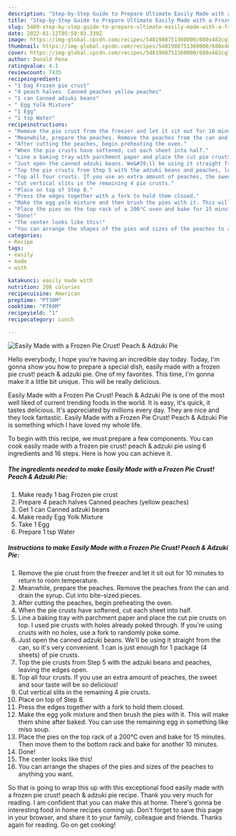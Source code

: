 ```yaml
---
description: "Step-by-Step Guide to Prepare Ultimate Easily Made with a Frozen Pie Crust! Peach &amp;amp; Adzuki Pie"
title: "Step-by-Step Guide to Prepare Ultimate Easily Made with a Frozen Pie Crust! Peach &amp;amp; Adzuki Pie"
slug: 5489-step-by-step-guide-to-prepare-ultimate-easily-made-with-a-frozen-pie-crust-peach-and-amp-adzuki-pie
date: 2022-01-12T05:59:03.339Z
image: https://img-global.cpcdn.com/recipes/5481988751360000/680x482cq70/easily-made-with-a-frozen-pie-crust-peach-adzuki-pie-recipe-main-photo.jpg
thumbnail: https://img-global.cpcdn.com/recipes/5481988751360000/680x482cq70/easily-made-with-a-frozen-pie-crust-peach-adzuki-pie-recipe-main-photo.jpg
cover: https://img-global.cpcdn.com/recipes/5481988751360000/680x482cq70/easily-made-with-a-frozen-pie-crust-peach-adzuki-pie-recipe-main-photo.jpg
author: Donald Pena
ratingvalue: 4.1
reviewcount: 7435
recipeingredient:
- "1 bag Frozen pie crust"
- "4 peach halves  Canned peaches yellow peaches"
- "1 can Canned adzuki beans"
- " Egg Yolk Mixture"
- "1 Egg"
- "1 tsp Water"
recipeinstructions:
- "Remove the pie crust from the freezer and let it sit out for 10 minutes to return to room temperature."
- "Meanwhile, prepare the peaches. Remove the peaches from the can and drain the syrup. Cut into bite-sized pieces."
- "After cutting the peaches, begin preheating the oven."
- "When the pie crusts have softened, cut each sheet into half."
- "Line a baking tray with parchment paper and place the cut pie crusts on top. I used pie crusts with holes already poked through. If you&#39;re using crusts with no holes, use a fork to randomly poke some."
- "Just open the canned adzuki beans. We&#39;ll be using it straight from the can, so it&#39;s very convenient. 1 can is just enough for 1 package (4 sheets) of pie crusts."
- "Top the pie crusts from Step 5 with the adzuki beans and peaches, leaving the edges open."
- "Top all four crusts. If you use an extra amount of peaches, the sweet and sour taste will be so delicious!"
- "Cut vertical slits in the remaining 4 pie crusts."
- "Place on top of Step 8."
- "Press the edges together with a fork to hold them closed."
- "Make the egg yolk mixture and then brush the pies with it. This will make them shine after baked. You can use the remaining egg in something like miso soup."
- "Place the pies on the top rack of a 200°C oven and bake for 15 minutes. Then move them to the bottom rack and bake for another 10 minutes."
- "Done!"
- "The center looks like this!"
- "You can arrange the shapes of the pies and sizes of the peaches to anything you want."
categories:
- Recipe
tags:
- easily
- made
- with

katakunci: easily made with 
nutrition: 208 calories
recipecuisine: American
preptime: "PT30M"
cooktime: "PT60M"
recipeyield: "1"
recipecategory: Lunch

---
```



![Easily Made with a Frozen Pie Crust! Peach &amp; Adzuki Pie](https://img-global.cpcdn.com/recipes/5481988751360000/680x482cq70/easily-made-with-a-frozen-pie-crust-peach-adzuki-pie-recipe-main-photo.jpg)

Hello everybody, I hope you're having an incredible day today. Today, I'm gonna show you how to prepare a special dish, easily made with a frozen pie crust! peach &amp; adzuki pie. One of my favorites. This time, I'm gonna make it a little bit unique. This will be really delicious.



Easily Made with a Frozen Pie Crust! Peach &amp; Adzuki Pie is one of the most well liked of current trending foods in the world. It is easy, it's quick, it tastes delicious. It's appreciated by millions every day. They are nice and they look fantastic. Easily Made with a Frozen Pie Crust! Peach &amp; Adzuki Pie is something which I have loved my whole life.


To begin with this recipe, we must prepare a few components. You can cook easily made with a frozen pie crust! peach &amp; adzuki pie using 6 ingredients and 16 steps. Here is how you can achieve it.

<!--inarticleads1-->

##### The ingredients needed to make Easily Made with a Frozen Pie Crust! Peach &amp; Adzuki Pie:

1. Make ready 1 bag Frozen pie crust
1. Prepare 4 peach halves  Canned peaches (yellow peaches)
1. Get 1 can Canned adzuki beans
1. Make ready  Egg Yolk Mixture
1. Take 1 Egg
1. Prepare 1 tsp Water




<!--inarticleads2-->

##### Instructions to make Easily Made with a Frozen Pie Crust! Peach &amp; Adzuki Pie:

1. Remove the pie crust from the freezer and let it sit out for 10 minutes to return to room temperature.
1. Meanwhile, prepare the peaches. Remove the peaches from the can and drain the syrup. Cut into bite-sized pieces.
1. After cutting the peaches, begin preheating the oven.
1. When the pie crusts have softened, cut each sheet into half.
1. Line a baking tray with parchment paper and place the cut pie crusts on top. I used pie crusts with holes already poked through. If you&#39;re using crusts with no holes, use a fork to randomly poke some.
1. Just open the canned adzuki beans. We&#39;ll be using it straight from the can, so it&#39;s very convenient. 1 can is just enough for 1 package (4 sheets) of pie crusts.
1. Top the pie crusts from Step 5 with the adzuki beans and peaches, leaving the edges open.
1. Top all four crusts. If you use an extra amount of peaches, the sweet and sour taste will be so delicious!
1. Cut vertical slits in the remaining 4 pie crusts.
1. Place on top of Step 8.
1. Press the edges together with a fork to hold them closed.
1. Make the egg yolk mixture and then brush the pies with it. This will make them shine after baked. You can use the remaining egg in something like miso soup.
1. Place the pies on the top rack of a 200°C oven and bake for 15 minutes. Then move them to the bottom rack and bake for another 10 minutes.
1. Done!
1. The center looks like this!
1. You can arrange the shapes of the pies and sizes of the peaches to anything you want.




So that is going to wrap this up with this exceptional food easily made with a frozen pie crust! peach &amp; adzuki pie recipe. Thank you very much for reading. I am confident that you can make this at home. There's gonna be interesting food in home recipes coming up. Don't forget to save this page in your browser, and share it to your family, colleague and friends. Thanks again for reading. Go on get cooking!
